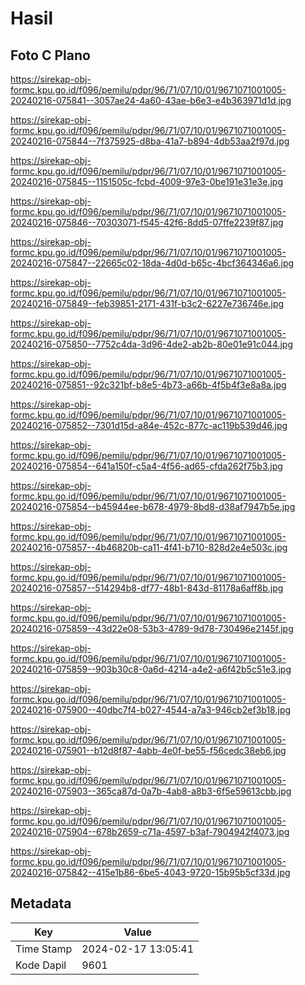 # Hasil

## Foto C Plano

https://sirekap-obj-formc.kpu.go.id/f096/pemilu/pdpr/96/71/07/10/01/9671071001005-20240216-075841--3057ae24-4a60-43ae-b6e3-e4b363971d1d.jpg

https://sirekap-obj-formc.kpu.go.id/f096/pemilu/pdpr/96/71/07/10/01/9671071001005-20240216-075844--7f375925-d8ba-41a7-b894-4db53aa2f97d.jpg

https://sirekap-obj-formc.kpu.go.id/f096/pemilu/pdpr/96/71/07/10/01/9671071001005-20240216-075845--1151505c-fcbd-4009-97e3-0be191e31e3e.jpg

https://sirekap-obj-formc.kpu.go.id/f096/pemilu/pdpr/96/71/07/10/01/9671071001005-20240216-075846--70303071-f545-42f6-8dd5-07ffe2239f87.jpg

https://sirekap-obj-formc.kpu.go.id/f096/pemilu/pdpr/96/71/07/10/01/9671071001005-20240216-075847--22665c02-18da-4d0d-b65c-4bcf364346a6.jpg

https://sirekap-obj-formc.kpu.go.id/f096/pemilu/pdpr/96/71/07/10/01/9671071001005-20240216-075849--feb39851-2171-431f-b3c2-6227e736746e.jpg

https://sirekap-obj-formc.kpu.go.id/f096/pemilu/pdpr/96/71/07/10/01/9671071001005-20240216-075850--7752c4da-3d96-4de2-ab2b-80e01e91c044.jpg

https://sirekap-obj-formc.kpu.go.id/f096/pemilu/pdpr/96/71/07/10/01/9671071001005-20240216-075851--92c321bf-b8e5-4b73-a66b-4f5b4f3e8a8a.jpg

https://sirekap-obj-formc.kpu.go.id/f096/pemilu/pdpr/96/71/07/10/01/9671071001005-20240216-075852--7301d15d-a84e-452c-877c-ac119b539d46.jpg

https://sirekap-obj-formc.kpu.go.id/f096/pemilu/pdpr/96/71/07/10/01/9671071001005-20240216-075854--641a150f-c5a4-4f56-ad65-cfda262f75b3.jpg

https://sirekap-obj-formc.kpu.go.id/f096/pemilu/pdpr/96/71/07/10/01/9671071001005-20240216-075854--b45944ee-b678-4979-8bd8-d38af7947b5e.jpg

https://sirekap-obj-formc.kpu.go.id/f096/pemilu/pdpr/96/71/07/10/01/9671071001005-20240216-075857--4b46820b-ca11-4f41-b710-828d2e4e503c.jpg

https://sirekap-obj-formc.kpu.go.id/f096/pemilu/pdpr/96/71/07/10/01/9671071001005-20240216-075857--514294b8-df77-48b1-843d-81178a6aff8b.jpg

https://sirekap-obj-formc.kpu.go.id/f096/pemilu/pdpr/96/71/07/10/01/9671071001005-20240216-075859--43d22e08-53b3-4789-9d78-730496e2145f.jpg

https://sirekap-obj-formc.kpu.go.id/f096/pemilu/pdpr/96/71/07/10/01/9671071001005-20240216-075859--903b30c8-0a6d-4214-a4e2-a6f42b5c51e3.jpg

https://sirekap-obj-formc.kpu.go.id/f096/pemilu/pdpr/96/71/07/10/01/9671071001005-20240216-075900--40dbc7f4-b027-4544-a7a3-946cb2ef3b18.jpg

https://sirekap-obj-formc.kpu.go.id/f096/pemilu/pdpr/96/71/07/10/01/9671071001005-20240216-075901--b12d8f87-4abb-4e0f-be55-f56cedc38eb6.jpg

https://sirekap-obj-formc.kpu.go.id/f096/pemilu/pdpr/96/71/07/10/01/9671071001005-20240216-075903--365ca87d-0a7b-4ab8-a8b3-6f5e59613cbb.jpg

https://sirekap-obj-formc.kpu.go.id/f096/pemilu/pdpr/96/71/07/10/01/9671071001005-20240216-075904--678b2659-c71a-4597-b3af-7904942f4073.jpg

https://sirekap-obj-formc.kpu.go.id/f096/pemilu/pdpr/96/71/07/10/01/9671071001005-20240216-075842--415e1b86-6be5-4043-9720-15b95b5cf33d.jpg


## Metadata

| Key        | Value               |
| ---------- | ------------------- |
| Time Stamp | 2024-02-17 13:05:41 |
| Kode Dapil | 9601                |



